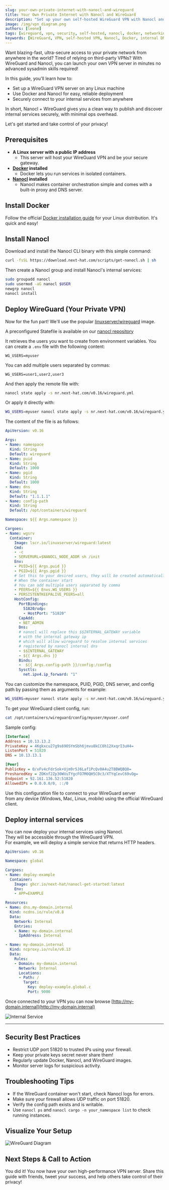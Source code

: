 ```yaml
---
slug: your-own-private-internet-with-nanocl-and-wireguard
title: Your Own Private Internet with Nanocl and WireGuard
description: "Set up your own self-hosted WireGuard VPN with Nanocl and Docker deploy in minutes, manage peers, and securely access internal services via Nanocl DNS and proxy."
image: /img/vpn_diagram.png
authors: [leone]
tags: [wireguard, vpn, security, self-hosted, nanocl, docker, networking, privacy, devops, cloud]
keywords: [WireGuard, VPN, self-hosted VPN, Nanocl, Docker, internal DNS, reverse proxy, private network, security, DevOps, tutorial]
---
```


Want blazing-fast, ultra-secure access to your private network from anywhere in the world? Tired of relying on third-party VPNs? With WireGuard and Nanocl, you can launch your own VPN server in minutes no advanced sysadmin skills required!

<!-- truncate -->

In this guide, you'll learn how to:
- Set up a WireGuard VPN server on any Linux machine
- Use Docker and Nanocl for easy, reliable deployment
- Securely connect to your internal services from anywhere

In short, Nanocl + WireGuard gives you a clean way to publish and discover internal services securely, with minimal ops overhead.

Let's get started and take control of your privacy!

## Prerequisites

- **A Linux server with a public IP address**
  - This server will host your WireGuard VPN and be your secure gateway.
- **[Docker][docker] installed**
  - Docker lets you run services in isolated containers.
- **[Nanocl][nanocl] installed**
  - Nanocl makes container orchestration simple and comes with a built-in proxy and DNS server.

## Install Docker

Follow the official [Docker installation guide][docker] for your Linux distribution. It's quick and easy!

## Install Nanocl

Download and install the Nanocl CLI binary with this simple command:

```bash
curl -fsSL https://download.next-hat.com/scripts/get-nanocl.sh | sh
```

Then create a Nanocl group and install Nanocl's internal services:

```bash
sudo groupadd nanocl
sudo usermod -aG nanocl $USER
newgrp nanocl
nanocl install
```

## Deploy WireGuard (Your Private VPN)

Now for the fun part! We'll use the popular [linuxserver/wireguard](https://hub.docker.com/r/linuxserver/wireguard) image.

A preconfigured Statefile is available on our [nanocl repository](https://nr.next-hat.com)

It retrieves the users you want to create from environment variables.
You can create a `.env` file with the following content:

```env
WG_USERS=myuser
```

You can add multiple users separated by commas:

```env
WG_USERS=user1,user2,user3
```

And then apply the remote file with:

```bash
nanocl state apply -s nr.next-hat.com/v0.16/wireguard.yml
```

Or apply it directly with:

```bash
WG_USERS=myuser nanocl state apply -s nr.next-hat.com/v0.16/wireguard.yml
```

The content of the file is as follows:

```yaml
ApiVersion: v0.16

Args:
- Name: namespace
  Kind: String
  Default: wireguard
- Name: puid
  Kind: String
  Default: 1000
- Name: pgid
  Kind: String
  Default: 1000
- Name: dns
  Kind: String
  Default: "1.1.1.1"
- Name: config-path
  Kind: String
  Default: /opt/containers/wireguard

Namespace: ${{ Args.namespace }}

Cargoes:
- Name: wgsrv
  Container:
    Image: lscr.io/linuxserver/wireguard:latest
    Cmd:
    - -c
    - SERVERURL=$NANOCL_NODE_ADDR sh /init
    Env:
    - PUID=${{ Args.puid }}
    - PGID=${{ Args.pgid }}
    # Set this to your desired users, they will be created automatically
    # When the container start
    # You can add multiple users separated by comma
    - PEERS=${{ Envs.WG_USERS }}
    - PERSISTENTKEEPALIVE_PEERS=all
    HostConfig:
      PortBindings:
        51820/udp:
        - HostPort: "51820"
      CapAdd:
      - NET_ADMIN
      Dns:
      # nanocl will replace this $$INTERNAL_GATEWAY variable
      # with the internal gateway ip
      # which will allow wireguard to resolve internal services
      # registered by nanocl internal dns
      - $$INTERNAL_GATEWAY
      - ${{ Args.dns }}
      Binds:
      -  ${{ Args.config-path }}/config:/config
      Sysctls:
        net.ipv4.ip_forward: "1"
```

You can customize the namespace, PUID, PGID, DNS server, and config path by passing them as arguments for example:

```bash
WG_USERS=myuser nanocl state apply -s nr.next-hat.com/v0.16/wireguard.yml -- --config-path /my/custom/path --puid 1001 --pgid 1001 --dns 8.8.8.8
```

To get your WireGuard client config, run:

```bash
cat /opt/containers/wireguard/config/myuser/myuser.conf
```

Sample config:

```ini
[Interface]
Address = 10.13.13.2
PrivateKey = 4Kgkxcu27g9s69OSYmSbh6jmvu8kCC8h12XxqrI3uH4=
ListenPort = 51820
DNS = 10.13.13.1

[Peer]
PublicKey = O/xFv4cFdrSok+Ujm9r5J6Laf1PcQv0A4u2T8BWQBQ8=
PresharedKey = ZOKnf2Zp30WVuTYgcFO7M0QH5C0c3/XTYqCevC69vOg=
Endpoint = 92.161.136.52:51820
AllowedIPs = 0.0.0.0/0, ::/0
```

Use this configuration file to connect to your WireGuard server<br/> from any device (Windows, Mac, Linux, mobile) using the official WireGuard client.

## Deploy internal services

You can now deploy your internal services using Nanocl.<br/>
They will be accessible through the WireGuard VPN.<br/>
For example, we will deploy a simple service that returns HTTP headers.

```yaml
ApiVersion: v0.16

Namespace: global

Cargoes:
- Name: deploy-example
  Container:
    Image: ghcr.io/next-hat/nanocl-get-started:latest
    Env:
    - APP=EXAMPLE

Resources:
- Name: dns.my-domain.internal
  Kind: ncdns.io/rule/v0.8
  Data:
    Network: Internal
    Entries:
    - Name: my-domain.internal
      IpAddress: Internal

- Name: my-domain.internal
  Kind: ncproxy.io/rule/v0.13
  Data:
    Rules:
    - Domain: my-domain.internal
      Network: Internal
      Locations:
      - Path: /
        Target:
          Key: deploy-example.global.c
          Port: 9000
```

Once connected to your VPN you can now browse [http://my-domain.internal](http://my-domain.internal)

![Internal Service](/img/internal_service.png)

---

## Security Best Practices

- Restrict UDP port 51820 to trusted IPs using your firewall.
- Keep your private keys secret never share them!
- Regularly update Docker, Nanocl, and WireGuard images.
- Monitor server logs for suspicious activity.

## Troubleshooting Tips

- If the WireGuard container won't start, check Nanocl logs for errors.
- Make sure your firewall allows UDP traffic on port 51820.
- Verify the config path exists and is writable.
- Use `nanocl ps` and `nanocl cargo -n your_namespace list` to check running instances.

## Visualize Your Setup

![WireGuard Diagram](/img/vpn_diagram.png)

## Next Steps & Call to Action

You did it! You now have your own high-performance VPN server. Share this guide with friends, tweet your success, and help others take control of their privacy!

[docker]: https://docs.docker.com/get-docker/
[nanocl]: https://docs.next-hat.com/guides/nanocl/overview
[nanocl-install]: https://docs.next-hat.com/manuals/nanocl/install/overview
